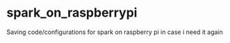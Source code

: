 # spark_on_raspberrypi
Saving code/configurations for spark on raspberry pi in case i need it again

